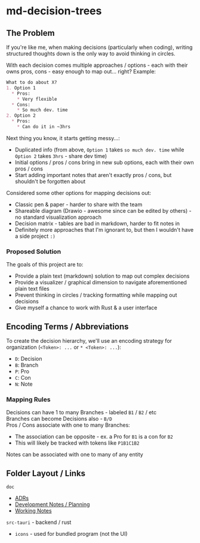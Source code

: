 # md-decision-trees
## The Problem
If you're like me, when making decisions (particularly when coding), writing structured thoughts down is the only way to 
avoid thinking in circles.  

With each decision comes multiple approaches / options - each with their owns pros, cons - easy enough to map out... right?
Example:  
```md
What to do about X?
1. Option 1
  * Pros:
    * Very flexible
  * Cons:
    * So much dev. time
2. Option 2
  * Pros:
    * Can do it in ~3hrs
```
Next thing you know, it starts getting messy...:
* Duplicated info (from above, `Option 1` takes `so much dev. time` while `Option 2` takes `3hrs` - share dev time)
* Initial options / pros / cons bring in new sub options, each with their own pros / cons
* Start adding important notes that aren't exactly pros / cons, but shouldn't be forgotten about

Considered some other options for mapping decisions out:
* Classic pen & paper - harder to share with the team
* Shareable diagram (Drawio - awesome since can be edited by others) - no standard visualization approach
* Decision matrix - tables are bad in markdown, harder to fit notes in
* Definitely more approaches that I'm ignorant to, but then I wouldn't have a side project `:)`

### Proposed Solution
The goals of this project are to:
* Provide a plain text (markdown) solution to map out complex decisions
* Provide a visualizer / graphical dimension to navigate aforementioned plain text files
* Prevent thinking in circles / tracking formatting while mapping out decisions
* Give myself a chance to work with Rust & a user interface

## Encoding Terms / Abbreviations
To create the decision hierarchy, we'll use an encoding strategy for organization (`<Token>: ...` or `* <Token>: ...`):
* `D`: Decision
* `B`: Branch
* `P`: Pro
* `C`: Con
* `N`: Note

### Mapping Rules
Decisions can have 1 to many Branches - labeled `B1` / `B2` / etc  
Branches can become Decisions also - `B/D`  
Pros / Cons associate with one to many Branches:
* The association can be opposite - ex. a Pro for `B1` is a con for `B2`
* This will likely be tracked with tokens like `P1B1C1B2`  

Notes can be associated with one to many of any entity  

## Folder Layout / Links
`doc`
* [ADRs](./doc/ADRs/README.md)
* [Development Notes / Planning](./doc/development.md)
* [Working Notes](./doc/working_notes.md)  

`src-tauri` - backend / rust
* `icons` - used for bundled program (not the UI)
